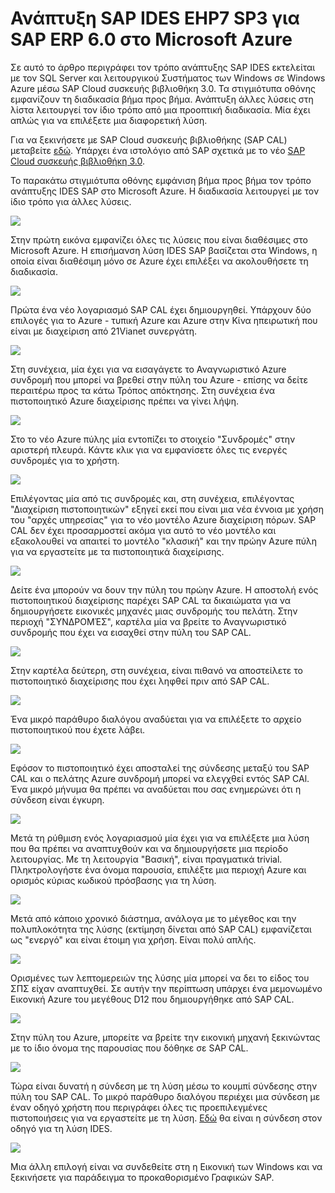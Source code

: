 <properties 
pageTitle="Ανάπτυξη SAP IDES EHP7 SP3 για SAP ERP 6.0 στο Microsoft Azure | Microsoft Azure" 
description="Ανάπτυξη SAP IDES EHP7 SP3 για SAP ERP 6.0 στο Microsoft Azure" 
services="virtual-machines-windows" 
documentationCenter="" 
authors="hermanndms" 
manager="timlt" 
editor="" 
tags="azure-resource-manager" 
keywords=""/> 
<tags 
ms.service="virtual-machines-windows" 
ms.devlang="na" 
ms.topic="article" 
ms.tgt_pltfrm="vm-windows" 
ms.workload="infrastructure-services" 
ms.date="09/16/2016" 
ms.author="hermannd"/> 


# <a name="deploying-sap-ides-ehp7-sp3-for-sap-erp-60-on-microsoft-azure"></a>Ανάπτυξη SAP IDES EHP7 SP3 για SAP ERP 6.0 στο Microsoft Azure 

Σε αυτό το άρθρο περιγράφει τον τρόπο ανάπτυξης SAP IDES εκτελείται με τον SQL Server και λειτουργικού Συστήματος των Windows σε Windows Azure μέσω SAP Cloud συσκευής βιβλιοθήκη 3.0. Τα στιγμιότυπα οθόνης εμφανίζουν τη διαδικασία βήμα προς βήμα. Ανάπτυξη άλλες λύσεις στη λίστα λειτουργεί τον ίδιο τρόπο από μια προοπτική διαδικασία. Μία έχει απλώς για να επιλέξετε μια διαφορετική λύση.

Για να ξεκινήσετε με SAP Cloud συσκευής βιβλιοθήκης (SAP CAL) μεταβείτε [εδώ](https://cal.sap.com/). Υπάρχει ένα ιστολόγιο από SAP σχετικά με το νέο [SAP Cloud συσκευής βιβλιοθήκη 3.0](http://scn.sap.com/community/cloud-appliance-library/blog/2016/05/27/sap-cloud-appliance-library-30-came-with-a-new-user-experience). 


Το παρακάτω στιγμιότυπα οθόνης εμφάνιση βήμα προς βήμα τον τρόπο ανάπτυξης IDES SAP στο Microsoft Azure. Η διαδικασία λειτουργεί με τον ίδιο τρόπο για άλλες λύσεις.


![](./media/virtual-machines-windows-sap-cal-ides-erp6-ehp7-sp3-sql/ides-pic1.jpg)

Στην πρώτη εικόνα εμφανίζει όλες τις λύσεις που είναι διαθέσιμες στο Microsoft Azure. Η επισήμανση λύση IDES SAP βασίζεται στα Windows, η οποία είναι διαθέσιμη μόνο σε Azure έχει επιλέξει να ακολουθήσετε τη διαδικασία.

![](./media/virtual-machines-windows-sap-cal-ides-erp6-ehp7-sp3-sql/ides-pic2.jpg)

Πρώτα ένα νέο λογαριασμό SAP CAL έχει δημιουργηθεί. Υπάρχουν δύο επιλογές για το Azure - τυπική Azure και Azure στην Κίνα ηπειρωτική που είναι με διαχείριση από 21Vianet συνεργάτη.

![](./media/virtual-machines-windows-sap-cal-ides-erp6-ehp7-sp3-sql/ides-pic3.jpg)

Στη συνέχεια, μία έχει για να εισαγάγετε το Αναγνωριστικό Azure συνδρομή που μπορεί να βρεθεί στην πύλη του Azure - επίσης να δείτε περαιτέρω προς τα κάτω Τρόπος απόκτησης. Στη συνέχεια ένα πιστοποιητικό Azure διαχείρισης πρέπει να γίνει λήψη.

![](./media/virtual-machines-windows-sap-cal-ides-erp6-ehp7-sp3-sql/ides-pic6.jpg)

Στο το νέο Azure πύλης μία εντοπίζει το στοιχείο "Συνδρομές" στην αριστερή πλευρά. Κάντε κλικ για να εμφανίσετε όλες τις ενεργές συνδρομές για το χρήστη.

![](./media/virtual-machines-windows-sap-cal-ides-erp6-ehp7-sp3-sql/ides-pic7.jpg)

Επιλέγοντας μία από τις συνδρομές και, στη συνέχεια, επιλέγοντας "Διαχείριση πιστοποιητικών" εξηγεί εκεί που είναι μια νέα έννοια με χρήση του "αρχές υπηρεσίας" για το νέο μοντέλο Azure διαχείριση πόρων.
SAP CAL δεν έχει προσαρμοστεί ακόμα για αυτό το νέο μοντέλο και εξακολουθεί να απαιτεί το μοντέλο "κλασική" και την πρώην Azure πύλη για να εργαστείτε με τα πιστοποιητικά διαχείρισης.

![](./media/virtual-machines-windows-sap-cal-ides-erp6-ehp7-sp3-sql/ides-pic4.jpg)

Δείτε ένα μπορούν να δουν την πύλη του πρώην Azure. Η αποστολή ενός πιστοποιητικού διαχείρισης παρέχει SAP CAL τα δικαιώματα για να δημιουργήσετε εικονικές μηχανές μιας συνδρομής του πελάτη. Στην περιοχή "ΣΥΝΔΡΟΜΈΣ", καρτέλα μία να βρείτε το Αναγνωριστικό συνδρομής που έχει να εισαχθεί στην πύλη του SAP CAL.

![](./media/virtual-machines-windows-sap-cal-ides-erp6-ehp7-sp3-sql/ides-pic5.jpg)

Στην καρτέλα δεύτερη, στη συνέχεια, είναι πιθανό να αποστείλετε το πιστοποιητικό διαχείρισης που έχει ληφθεί πριν από SAP CAL.

![](./media/virtual-machines-windows-sap-cal-ides-erp6-ehp7-sp3-sql/ides-pic8.jpg)

Ένα μικρό παράθυρο διαλόγου αναδύεται για να επιλέξετε το αρχείο πιστοποιητικού που έχετε λάβει.

![](./media/virtual-machines-windows-sap-cal-ides-erp6-ehp7-sp3-sql/ides-pic9.jpg)

Εφόσον το πιστοποιητικό έχει αποσταλεί της σύνδεσης μεταξύ του SAP CAL και ο πελάτης Azure συνδρομή μπορεί να ελεγχθεί εντός SAP CAl. Ένα μικρό μήνυμα θα πρέπει να αναδύεται που σας ενημερώνει ότι η σύνδεση είναι έγκυρη.

![](./media/virtual-machines-windows-sap-cal-ides-erp6-ehp7-sp3-sql/ides-pic10.jpg)

Μετά τη ρύθμιση ενός λογαριασμού μία έχει για να επιλέξετε μια λύση που θα πρέπει να αναπτυχθούν και να δημιουργήσετε μια περίοδο λειτουργίας.
Με τη λειτουργία "Βασική", είναι πραγματικά trivial. Πληκτρολογήστε ένα όνομα παρουσία, επιλέξτε μια περιοχή Azure και ορισμός κύριας κωδικού πρόσβασης για τη λύση.

![](./media/virtual-machines-windows-sap-cal-ides-erp6-ehp7-sp3-sql/ides-pic11.jpg)

Μετά από κάποιο χρονικό διάστημα, ανάλογα με το μέγεθος και την πολυπλοκότητα της λύσης (εκτίμηση δίνεται από SAP CAL) εμφανίζεται ως "ενεργό" και είναι έτοιμη για χρήση. Είναι πολύ απλής.

![](./media/virtual-machines-windows-sap-cal-ides-erp6-ehp7-sp3-sql/ides-pic12.jpg)

Ορισμένες των λεπτομερειών της λύσης μία μπορεί να δει το είδος του ΣΠΣ είχαν αναπτυχθεί. Σε αυτήν την περίπτωση υπάρχει ένα μεμονωμένο Εικονική Azure του μεγέθους D12 που δημιουργήθηκε από SAP CAL.

![](./media/virtual-machines-windows-sap-cal-ides-erp6-ehp7-sp3-sql/ides-pic13.jpg)

Στην πύλη του Azure, μπορείτε να βρείτε την εικονική μηχανή ξεκινώντας με το ίδιο όνομα της παρουσίας που δόθηκε σε SAP CAL.

![](./media/virtual-machines-windows-sap-cal-ides-erp6-ehp7-sp3-sql/ides-pic14.jpg)

Τώρα είναι δυνατή η σύνδεση με τη λύση μέσω το κουμπί σύνδεσης στην πύλη του SAP CAL. Το μικρό παράθυρο διαλόγου περιέχει μια σύνδεση με έναν οδηγό χρήστη που περιγράφει όλες τις προεπιλεγμένες πιστοποιήσεις για να εργαστείτε με τη λύση.
[Εδώ](https://caldocs.hana.ondemand.com/caldocs/help/Getting_Started_Guide_IDES607MSSQL.pdf) θα είναι η σύνδεση στον οδηγό για τη λύση IDES.

![](./media/virtual-machines-windows-sap-cal-ides-erp6-ehp7-sp3-sql/ides-pic15.jpg)

Μια άλλη επιλογή είναι να συνδεθείτε στη η Εικονική των Windows και να ξεκινήσετε για παράδειγμα το προκαθορισμένο Γραφικών SAP.





